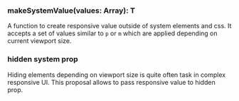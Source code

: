 ### makeSystemValue(values: Array<T>): T

A function to create responsive value outside of system elements and css.
It accepts a set of values similar to `p` or `m` which are applied depending
on current viewport size.

### hidden system prop

Hiding elements depending on viewport size is quite often task in complex
responsive UI. This proposal allows to pass responsive value to hidden prop.
